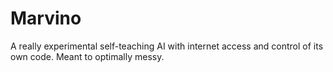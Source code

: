 # Marvino
A really experimental self-teaching AI with internet access and control of its own code. Meant to optimally messy.
